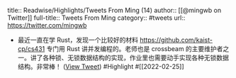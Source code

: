 title:: Readwise/Highlights/Tweets From Ming (14)
author:: [[@mingwb on Twitter]]
full-title:: Tweets From Ming
category:: #tweets
url:: https://twitter.com/mingwb

- 最近一直在学 Rust，发现一个比较好的材料 https://github.com/kaist-cp/cs431 专门用 Rust 讲并发编程的。老师也是 crossbeam 的主要维护者之一。讲了各种锁、无锁数据结构的实现，作业里也需要动手实现各种无锁数据结构。非常棒！ ([View Tweet](https://twitter.com/mingwb/status/1495953527289839616)) #Highlight #[[2022-02-25]]